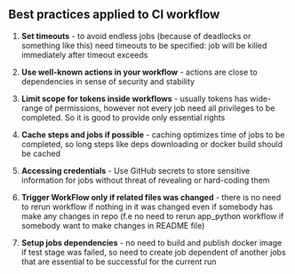 ## Best practices applied to CI workflow

1. **Set timeouts** - to avoid endless jobs (because of deadlocks or something like this) need timeouts to be specified: job will be killed immediately after timeout exceeds

2. **Use well-known actions in your workflow** - actions are close to dependencies in sense of security and stability

3. **Limit scope for tokens inside workflows** - usually tokens has wide-range of permissions, however not every job need all privileges to be completed. So it is good to provide only essential rights

4. **Cache steps and jobs if possible** - caching optimizes time of jobs to be completed, so long steps like deps downloading or docker build should be cached

5. **Accessing credentials** - Use GitHub secrets to store sensitive information for jobs without threat of revealing or hard-coding them

6. **Trigger WorkFlow only if related files was changed** - there is no need to rerun workflow if nothing in it was changed even if somebody has make any changes in repo (f.e no need to rerun app_python workflow if somebody want to make changes in README file)

7. **Setup jobs dependencies** - no need to build and publish docker image if test stage was failed, so need to create job dependent of another jobs that are essential to be successful for the current run